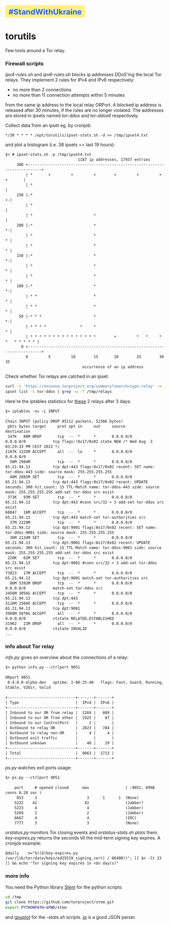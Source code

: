 [![StandWithUkraine](https://raw.githubusercontent.com/vshymanskyy/StandWithUkraine/main/badges/StandWithUkraine.svg)](https://github.com/vshymanskyy/StandWithUkraine/blob/main/docs/README.md)

# torutils
Few tools around a Tor relay.

### Firewall scripts
*ipv4-rules.sh* and *ipv6-rules.sh* blocks ip addresses DDoS'ing the local Tor relays.
They implement 2 rules for IPv4 and IPv6 respectively:

- no more than 2 connections
- no more than 11 connection attempts within 5 minutes

from the same ip address to the local relay ORPort.
A blocked ip address is released after 30 minutes, if the rules are no longer violated. 
The addresses are stored in ipsets named *tor-ddos* and *tor-ddos6* respectively.

Collect data from an ipset eg. by cronjob:

```cron
*/30 * * * * /opt/torutils/ipset-stats.sh -d >> /tmp/ipset4.txt
```
and plot a histogram (i.e. 38 ipsets == last 19 hours):

```console
$> # ipset-stats.sh -p /tmp/ipset4.txt
                                1187 ip addresses, 17937 entries                          
     300 +----------------------------------------------------------------------------+   
         | *       +         +         +        +         +         +         +       |   
         | *                                                                          |   
     250 |-*                                                                        +-|   
         | *                                                                          |   
         | *                           *                                              |   
     200 |-*                           *                                            *-|   
         | *                           *                                            * |   
         | *                           *                                            * |   
     150 |-*                           *                                            *-|   
         | *                           *                                            * |   
         | *                           *                                            * |   
     100 |-*                           *                                            *-|   
         | * *                         *                                            * |   
         | * *                         *                                            * |   
      50 |-* * *                       *                                            *-|   
         | * * * *               *     *                                            * |   
         | * * * * * * * * * * * * * * *        +         *   *     *   *   * * * * * |   
       0 +----------------------------------------------------------------------------+   
         0         5         10        15       20        25        30        35          
                                  occurrence of an ip address                             
```
Check whether Tor relays are catched in an ipset:

```bash
curl -s 'https://onionoo.torproject.org/summary?search=type:relay' -o - | jq -cr '.relays[].a' | tr '\[\]" ,' ' ' | xargs -r -n 1 > /tmp/relays
ipset list -s tor-ddos | grep -w -f /tmp/relays
```
Here're the iptables statistics for [these](https://metrics.torproject.org/rs.html#search/toralf) 2 relays after 3 days:

```console
$> iptables -nv -L INPUT

Chain INPUT (policy DROP 85112 packets, 5236K bytes)
 pkts bytes target     prot opt in     out     source               destination
 147K   88M DROP       tcp  --  *      *       0.0.0.0/0            0.0.0.0/0            tcp flags:!0x17/0x02 state NEW /* Wed Aug  3 03:29:33 PM CEST 2022 */
2107K 1335M ACCEPT     all  --  lo     *       0.0.0.0/0            0.0.0.0/0
  50M 2984M            tcp  --  *      *       0.0.0.0/0            65.21.94.13          tcp dpt:443 flags:0x17/0x02 recent: SET name: tor-ddos-443 side: source mask: 255.255.255.255
  48M 2885M SET        tcp  --  *      *       0.0.0.0/0            65.21.94.13          tcp dpt:443 flags:0x17/0x02 recent: UPDATE seconds: 300 hit_count: 15 TTL-Match name: tor-ddos-443 side: source mask: 255.255.255.255 add-set tor-ddos src exist
 373K   93M SET        tcp  --  *      *       0.0.0.0/0            65.21.94.13          tcp dpt:443 #conn src/32 > 3 add-set tor-ddos src exist
68847   16M ACCEPT     tcp  --  *      *       0.0.0.0/0            65.21.94.13          tcp dpt:443 match-set tor-authorities src
  37M 2229M            tcp  --  *      *       0.0.0.0/0            65.21.94.13          tcp dpt:9001 flags:0x17/0x02 recent: SET name: tor-ddos-9001 side: source mask: 255.255.255.255
  36M 2134M SET        tcp  --  *      *       0.0.0.0/0            65.21.94.13          tcp dpt:9001 flags:0x17/0x02 recent: UPDATE seconds: 300 hit_count: 15 TTL-Match name: tor-ddos-9001 side: source mask: 255.255.255.255 add-set tor-ddos src exist
 220K   62M SET        tcp  --  *      *       0.0.0.0/0            65.21.94.13          tcp dpt:9001 #conn src/32 > 3 add-set tor-ddos src exist
73923   17M ACCEPT     tcp  --  *      *       0.0.0.0/0            65.21.94.13          tcp dpt:9001 match-set tor-authorities src
  86M 5392M DROP       tcp  --  *      *       0.0.0.0/0            0.0.0.0/0            match-set tor-ddos src
3456M 3056G ACCEPT     tcp  --  *      *       0.0.0.0/0            65.21.94.13          tcp dpt:443
3116M 2560G ACCEPT     tcp  --  *      *       0.0.0.0/0            65.21.94.13          tcp dpt:9001
3988M 5076G ACCEPT     all  --  *      *       0.0.0.0/0            0.0.0.0/0            ctstate RELATED,ESTABLISHED
31962   21M DROP       all  --  *      *       0.0.0.0/0            0.0.0.0/0            ctstate INVALID
...
```
### info about Tor relay

*info.py* gives an overview about the connections of a relay:

```console
$> python info.py --ctrlport 9051

ORport 9051
 0.4.8.0-alpha-dev   uptime: 2-08:25:40   flags: Fast, Guard, Running, Stable, V2Dir, Valid

+------------------------------+-------+-------+
| Type                         |  IPv4 |  IPv6 |
+------------------------------+-------+-------+
| Inbound to our OR from relay |  2269 |   809 |
| Inbound to our OR from other |  2925 |    87 |
| Inbound to our ControlPort   |     2 |       |
| Outbound to relay OR         |  2823 |   784 |
| Outbound to relay non-OR     |     4 |     4 |
| Outbound exit traffic        |       |       |
| Outbound unknown             |    40 |    29 |
+------------------------------+-------+-------+
| Total                        |  8063 |  1713 |
+------------------------------+-------+-------+

```
*ps.py* watches exit ports usage:

```console
$> ps.py --ctrlport 9051

    port     # opened closed      max                ( :9051, 8998 conns 0.28 sec )
     853     3                      3      1      1  (None)
    5222    42                     42                (Jabber)
    5223     4                      4                (Jabber)
    5269     2                      2                (Jabber)
    6667     4                      4                (IRC)
    7777     3                      3                (None)
```

*orstatus.py* monitors Tor closing events and *orstatus-stats.sh* plots them. *key-expires.py* returns the seconds till the mid-term signing key expires. A cronjob example:

```cron
@daily    n="$(($(key-expires.py /var/lib/tor/data/keys/ed25519_signing_cert) / 86400))"; [[ $n -lt 23 ]] && echo "Tor signing key expires in <$n day(s)"
```
### more info
You need the Python library [Stem](https://stem.torproject.org/index.html) for the python scripts:

```bash
cd /tmp
git clone https://github.com/torproject/stem.git
export PYTHONPATH=$PWD/stem
```
and [gnuplot](http://www.gnuplot.info/) for the *-stats.sh* scripts.
[jq](https://stedolan.github.io/jq/) is a good JSON parser.

